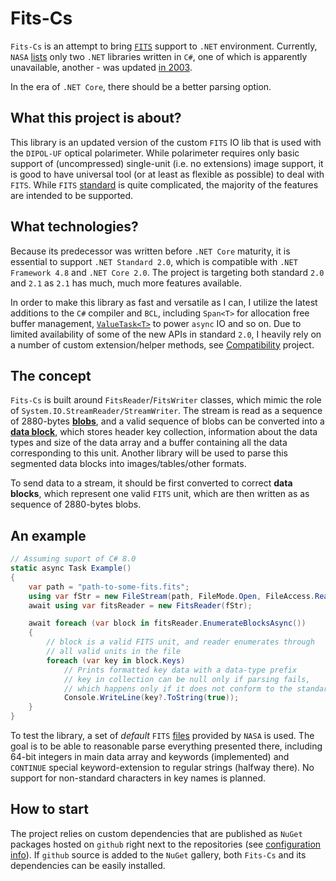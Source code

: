 # Fits-Cs
`Fits-Cs` is an attempt to bring [`FITS`](https://fits.gsfc.nasa.gov/) support to `.NET` environment. 
Currently, `NASA` [lists](https://fits.gsfc.nasa.gov/fits_libraries.html) only two `.NET` libraries written in `C#`, one of which is apparently unavailable, another - was updated [in 2003](http://skyservice.pha.jhu.edu/develop/Fitslib/).

In the era of `.NET Core`, there should be a better parsing option.

## What this project is about?
This library is an updated version of the custom `FITS` IO lib that is used with the `DIPOL-UF` optical polarimeter. While polarimeter requires only basic support of (uncompressed) single-unit (i.e. no extensions) image support, it is good to have universal tool (or at least as flexible as possible) to deal with `FITS`.
While `FITS` [standard](https://fits.gsfc.nasa.gov/fits_standard.html) is quite complicated, the majority of the features are intended to be supported.

## What technologies?
Because its predecessor was written before `.NET Core` maturity, it is essential to support `.NET Standard 2.0`, which is compatible with `.NET Framework 4.8` and `.NET Core 2.0`. The project is targeting both standard `2.0` and `2.1` as `2.1` has much, much more features available.

In order to make this library as fast and versatile as I can, I utilize the latest additions to the `C#` compiler and `BCL`, including `Span<T>` for allocation free buffer management, [`ValueTask<T>`](https://www.nuget.org/packages/System.Threading.Tasks.Extensions/) to power `async` IO and so on. Due to limited availability of some of the new APIs in standard `2.0`, I heavily rely on a number of custom extension/helper methods, see [Compatibility](https://github.com/Ilia-Kosenkov/Compatibility) project.

## The concept
`Fits-Cs` is built around `FitsReader`/`FitsWriter` classes, which mimic the role of `System.IO.StreamReader/StreamWriter`.
The stream is read as a sequence of 2880-bytes [**blobs**](Fits-Cs/DataBlob.cs), and a valid sequence of blobs can be converted into a [**data block**](Fits-Cs/Block.cs), which stores header key collection, information about the data types and size of the data array and a buffer containing all the data corresponding to this unit. Another library will be used to parse this segmented data blocks into images/tables/other formats.

To send data to a stream, it should be first converted to correct **data blocks**, which represent one valid `FITS` unit, which are then written as as sequence of 2880-bytes blobs.

## An example
```cs
// Assuming suport of C# 8.0
static async Task Example()
{
    var path = "path-to-some-fits.fits";
    using var fStr = new FileStream(path, FileMode.Open, FileAccess.Read);
    await using var fitsReader = new FitsReader(fStr);

    await foreach (var block in fitsReader.EnumerateBlocksAsync())
    {
        // block is a valid FITS unit, and reader enumerates through 
        // all valid units in the file
        foreach (var key in block.Keys)
            // Prints formatted key data with a data-type prefix
            // key in collection can be null only if parsing fails, 
            // which happens only if it does not conform to the standard
            Console.WriteLine(key?.ToString(true));
    }
}
```

To test the library, a set of *default* `FITS` [files](https://fits.gsfc.nasa.gov/fits_samples.html) provided by `NASA` is used. 
The goal is to be able to reasonable parse everything presented there, including 64-bit integers in main data array and keywords (implemented) and `CONTINUE` special keyword-extension to regular strings (halfway there). No support for non-standard characters in key names is planned. 

## How to start
The project relies on custom dependencies that are published as `NuGet` packages hosted on `github` right next to the repositories (see [configuration info](https://help.github.com/en/github/managing-packages-with-github-packages/configuring-dotnet-cli-for-use-with-github-packages)). If `github` source is added to the `NuGet` gallery, both `Fits-Cs` and its dependencies can be easily installed.


